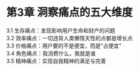 # 第3章 洞察痛点的五大维度  
3.1 生存痛点：发现影响用户生命和财产的问题  
3.2 效率痛点：一切违背人类懒惰天性的点都是增长点  
3.3 价格痛点：用户要的不是便宜，而是“占便宜”  
3.4 角色痛点：我消费什么，我就是谁  
3.5 精神痛点：实现自我精神的满足与完善  
